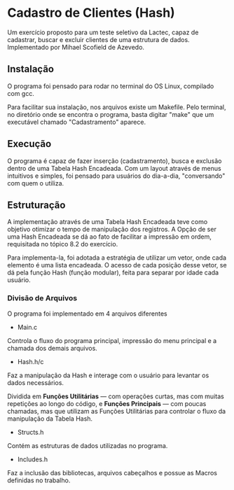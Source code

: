 # Cadastro de Clientes (Hash)
Um exercício proposto para um teste seletivo da Lactec, capaz de cadastrar, buscar e excluir clientes de uma estrutura de dados.
Implementado por Mihael Scofield de Azevedo.

## Instalação
O programa foi pensado para rodar no terminal do OS Linux, compilado com gcc.

Para facilitar sua instalação, nos arquivos existe um Makefile.
Pelo terminal, no diretório onde se encontra o programa, basta digitar "make" que um executável chamado "Cadastramento" aparece.

## Execução
O programa é capaz de fazer inserção (cadastramento), busca e exclusão dentro de uma Tabela Hash Encadeada.
Com um layout através de menus intuitivos e simples, foi pensado para usuários do dia-a-dia, "conversando" com quem o utiliza.

## Estruturação
A implementação através de uma Tabela Hash Encadeada teve como objetivo otimizar o tempo de manipulação dos registros.
A Opção de ser uma Hash Encadeada se dá ao fato de facilitar a impressão em ordem, requisitada no tópico 8.2 do exercício.

Para implementa-la, foi adotada a estratégia de utilizar um vetor, onde cada elemento é uma lista encadeada.
O acesso de cada posição desse vetor, se dá pela função Hash (função modular), feita para separar por idade cada usuário.

### Divisão de Arquivos
O programa foi implementado em 4 arquivos diferentes

  - Main.c 
  
  Controla o fluxo do programa principal, impressão do menu principal e a chamada dos demais arquivos.
  
  - Hash.h/c
  
  Faz a manipulação da Hash e interage com o usuário para levantar os dados necessários. 
  
  Dividida em **Funções Utilitárias** — com operações curtas, mas com muitas repetições ao longo do código, e **Funções Principais** — com poucas chamadas, mas que utilizam as Funções Utilitárias para controlar o fluxo da manipulação da Tabela Hash.
  
  - Structs.h
  
  Contém as estruturas de dados utilizadas no programa.
  
  - Includes.h 
  
  Faz a inclusão das bibliotecas, arquivos cabeçalhos e possue as Macros definidas no trabalho.
